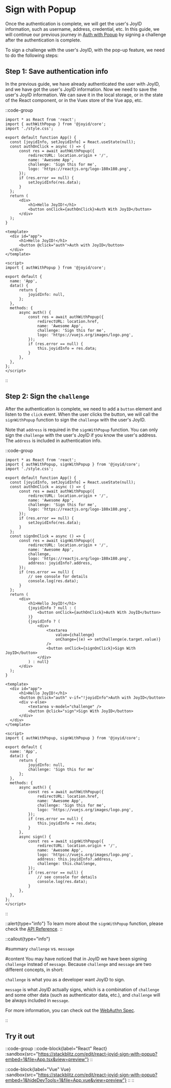 # Sign with Popup

Once the authentication is complete, we will get the user's JoyID information, such as username, address, credential, etc. In this guide, we will continue our previous journey in [Auth with Popup](/guide/authentication/auth-with-popup) by signing a challenge after the authentication is complete.

To sign a challenge with the user's JoyID, with the pop-up feature, we need to do the following steps:

## Step 1: Save authentication info

In the previous guide, we have already authenticated the user with JoyID, and we have got the user's JoyID information. Now we need to save the user's JoyID information. We can save it in the local storage, or in the state of the React component, or in the Vuex store of the Vue app, etc.

::code-group

  ```js{6,15} [React]
import * as React from 'react';
import { authWithPopup } from '@joyid/core';
import './style.css';

export default function App() {
    const [joyidInfo, setJoyidInfo] = React.useState(null);
    const authOnClick = async () => {
        const res = await authWithPopup({
            redirectURL: location.origin + '/',
            name: 'Awesome App',
            challenge: 'Sign this for me',
            logo: 'https://reactjs.org/logo-180x180.png',
        });
        if (res.error == null) {
            setJoyidInfo(res.data);
        }
    };
    return (
        <div>
            <h1>Hello JoyID!</h1>
            <button onClick={authOnClick}>Auth With JoyID</button>
        </div>
    );
}
  ```

  ```vue{13-17, 27} [Vue]
<template>
    <div id="app">
        <h1>Hello JoyID!</h1>
        <button @click="auth">Auth with JoyID</button>
    </div>
</template>

<script>
import { authWithPopup } from '@joyid/core';

export default {
    name: 'App',
    data() {
        return {
            joyidInfo: null,
        };
    },
    methods: {
        async auth() {
            const res = await authWithPopup({
                redirectURL: location.href,
                name: 'Awesome App',
                challenge: 'Sign this for me',
                logo: 'https://vuejs.org/images/logo.png',
            });
            if (res.error == null) {
                this.joyidInfo = res.data;
            }
        },
    },
};
</script>
  ```
::

## Step 2: Sign the `challenge`

After the authentication is complete, we need to add a `button` element and listen to the `click` event. When the user clicks the button, we will call the `signWithPopup` function to sign the `challenge` with the user's JoyID.

Note that `address` is required in the `signWithPopup` function. You can only sign the `challenge` with the user's JoyID if you know the user's address. The `address` is included in authentication info.

::code-group

  ```js{18-30, 34-45} [React]
import * as React from 'react';
import { authWithPopup, signWithPopup } from '@joyid/core';
import './style.css';

export default function App() {
    const [joyidInfo, setJoyidInfo] = React.useState(null);
    const authOnClick = async () => {
        const res = await authWithPopup({
            redirectURL: location.origin + '/',
            name: 'Awesome App',
            challenge: 'Sign this for me',
            logo: 'https://reactjs.org/logo-180x180.png',
        });
        if (res.error == null) {
            setJoyidInfo(res.data);
        }
    };
    const signOnClick = async () => {
        const res = await signWithPopup({
            redirectURL: location.origin + '/',
            name: 'Awesome App',
            challenge,
            logo: 'https://reactjs.org/logo-180x180.png',
            address: joyidInfo?.address,
        });
        if (res.error == null) {
            // see console for details
            console.log(res.data);
        }
    };
    return (
        <div>
            <h1>Hello JoyID!</h1>
            {joyidInfo ? null : (
                <button onClick={authOnClick}>Auth With JoyID</button>
            )}
            {joyidInfo ? (
                <div>
                    <textarea
                        value={challenge}
                        onChange={(e) => setChallenge(e.target.value)}
                    />
                    <button onClick={signOnClick}>Sign With JoyID</button>
                </div>
            ) : null}
        </div>
    );
}
  ```

  ```vue{13, 36-46} [Vue]
<template>
    <div id="app">
        <h1>Hello JoyID!</h1>
        <button @click="auth" v-if="!joyidInfo">Auth with JoyID</button>
        <div v-else>
            <textarea v-model="challenge" />
            <button @click="sign">Sign With JoyID</button>
        </div>
    </div>
</template>

<script>
import { authWithPopup, signWithPopup } from '@joyid/core';

export default {
    name: 'App',
    data() {
        return {
            joyidInfo: null,
            challenge: 'Sign this for me'
        };
    },
    methods: {
        async auth() {
            const res = await authWithPopup({
                redirectURL: location.href,
                name: 'Awesome App',
                challenge: 'Sign this for me',
                logo: 'https://vuejs.org/images/logo.png',
            });
            if (res.error == null) {
                this.joyidInfo = res.data;
            }
        },
        async sign() {
            const res = await signWithPopup({
                redirectURL: location.origin + '/',
                name: 'Awesome App',
                logo: 'https://vuejs.org/images/logo.png',
                address: this.joyidInfo?.address,
                challenge: this.challenge,
            });
            if (res.error == null) {
                // see console for details
                console.log(res.data);
            }
        },
    },
};
</script>
  ```

::

::alert{type="info"}
To learn more about the `signWithPopup` function, please check the [API Reference](/api/core/sign-message-with-popup).
::

::callout{type="info"}

#summary
`challenge` vs. `message`

#content
You may have noticed that in JoyID we have been signing `challenge` instead of `message`. Because `challenge` and `message` are two different concepts, in short:

`challenge` is what you as a developer want JoyID to sign.

`message` is what JoyID actually signs, which is a combination of `challenge` and some other data (such as authenticator data, etc.), and `challenge` will be always included in `message`.

For more information, you can check out the [WebAuthn Spec](https://www.w3.org/TR/webauthn-2/#sctn-op-get-assertion).

::

## Try it out

::code-group
  ::code-block{label="React" React}
    :sandbox{src="https://stackblitz.com/edit/react-joyid-sign-with-popup?embed=1&file=App.tsx&view=preview"}
  ::

  ::code-block{label="Vue" Vue}
    :sandbox{src="https://stackblitz.com/edit/react-joyid-sign-with-popup?embed=1&hideDevTools=1&file=App.vue&view=preview"}
  ::
::
